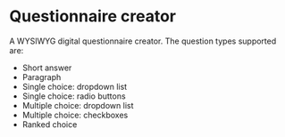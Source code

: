 Questionnaire creator
=====================

A WYSIWYG digital questionnaire creator. The question types supported are:

* Short answer
* Paragraph
* Single choice: dropdown list
* Single choice: radio buttons
* Multiple choice: dropdown list
* Multiple choice: checkboxes
* Ranked choice